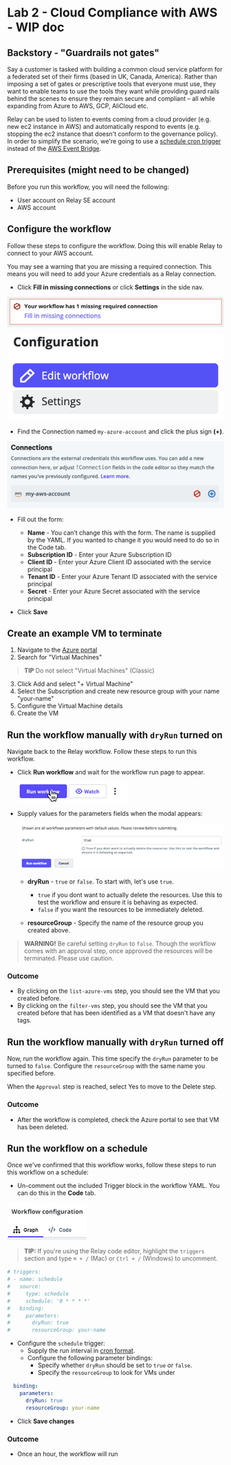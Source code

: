 # Lab 2 - Cloud Compliance with AWS - WIP doc

## Backstory - "Guardrails not gates"

Say a customer is tasked with building a common cloud service platform for a federated set of their firms (based in UK, Canada, America). Rather than imposing a set of gates or prescriptive tools that everyone must use, they want to enable teams to use the tools they want while providing guard rails behind the scenes to ensure they remain secure and compliant – all while expanding from Azure to AWS, GCP, AliCloud etc.

Relay can be used to listen to events coming from a cloud provider (e.g. new ec2 instance in AWS) and automatically respond to events (e.g. stopping the ec2 instance that doesn't conform to the governance policy). In order to simplify the scenario, we're going to use a [schedule cron trigger](https://relay.sh/docs/using-workflows/using-triggers/#schedule-triggers) instead of the [AWS Event Bridge](https://relay.sh/integrations/aws-eventbridge/).

## Prerequisites (might need to be changed)

Before you run this workflow, you will need the following:
- User account on Relay SE account
- AWS account

## Configure the workflow  

Follow these steps to configure the workflow. Doing this will enable Relay to connect to your AWS account.

You may see a warning that you are missing a required connection. This means you will need to add your Azure credentials as a Relay connection.


- Click **Fill in missing connections** or click **Settings** in the side nav.

![Fill in missing connections](/images/missing-connection.png)

![Click settings from side nav](/images/settings-sidenav.png)

- Find the Connection named `my-azure-account` and click the plus sign **(+)**. 

![Guide connections](/images/guide-connections.png)

- Fill out the form:  

   - **Name** - You can’t change this with the form. The name is supplied by the YAML. If you wanted to change it you would need to do so in the Code tab.
   - **Subscription ID** - Enter your Azure Subscription ID
   - **Client ID** - Enter your Azure Client ID associated with the service principal  
   - **Tenant ID** - Enter your Azure Tenant ID associated with the service principal
   - **Secret** - Enter your Azure Secret associated with the service principal  

-  Click **Save** 

## Create an example VM to terminate 
1. Navigate to the [Azure portal](https://portal.azure.com) 
2. Search for "Virtual Machines" 

> **TIP** Do not select "Virtual Machines" (Classic)

3. Click Add and select "+ Virtual Machine" 
4. Select the Subscription and create new resource group with your name "your-name" 
5. Configure the Virtual Machine details 
6. Create the VM 

## Run the workflow manually with `dryRun` turned on

Navigate back to the Relay workflow. Follow these steps to run this workflow.

- Click **Run workflow** and wait for the workflow run page to appear.  

    ![Run workflow](/images/run-workflow-action.png)

- Supply values for the parameters fields when the modal appears:  

    ![Supply modal values](/images/dry-run-modal.png)

    - **dryRun** - `true` or `false`. To start with, let's use `true`.
       - `true` if you dont want to actually delete the resources. Use this to test the workflow and ensure it is behaving as expected.
       - `false` if you want the resources to be immediately deleted. 

    - **resourceGroup** - Specify the name of the resource group you created above.  

> **WARNING!** Be careful setting `dryRun` to `false`. Though the workflow comes with an approval step, once approved the resources will be terminated. Please use caution.

### Outcome
- By clicking on the `list-azure-vms` step, you should see the VM that you created before. 
- By clicking on the `filter-vms` step, you should see the VM that you created before that has been identified as a VM that doesn't have any tags. 

## Run the workflow manually with `dryRun` turned off 

Now, run the workflow again. This time specify the `dryRun` parameter to be turned to `false`. Configure the `resourceGroup` with the same name you specified before. 

When the `Approval` step is reached, select Yes to move to the Delete step. 
### Outcome
- After the workflow is completed, check the Azure portal to see that VM has been deleted.

## Run the workflow on a schedule  
Once we've confirmed that this workflow works, follow these steps to run this workflow on a schedule:  
- Un-comment out the included Trigger block in the workflow YAML. You can do this in the **Code** tab.

![Code tab](/images/code-tab.png)

> **TIP:** If you're using the Relay code editor, highlight the `triggers` section and type `⌘ + /` (Mac) or `Ctrl + /` (Windows) to uncomment.  

```yaml
# triggers:
# - name: schedule
#   source:
#     type: schedule
#     schedule: '0 * * * *'
#   binding:
#     parameters:
#       dryRun: true
#       resourceGroup: your-name
```

-  Configure the `schedule` trigger:  
   - Supply the run interval in [cron format](https://crontab.guru/).  
   - Configure the following parameter bindings:  
      - Specify whether `dryRun` should be set to `true` or `false`.  
      - Specify the `resourceGroup` to look for VMs under
```yaml
  binding:
    parameters:
      dryRun: true
      resourceGroup: your-name
```

- Click **Save changes**

### Outcome
- Once an hour, the workflow will run 
